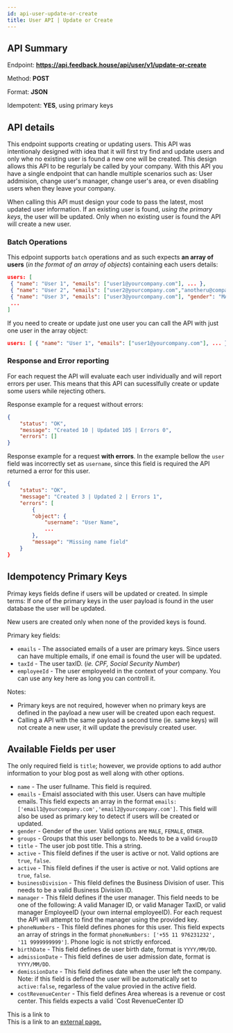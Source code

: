 ```yaml
---
id: api-user-update-or-create
title: User API | Update or Create
---
```


## API Summary

Endpoint: **https://api.feedback.house/api/user/v1/update-or-create**

Method: **POST**

Format: **JSON**

Idempotent: **YES**, using primary keys

## API details

This endpoint supports creating or updating users. This API was intentionaly designed with idea that it will first try find and update users and only whe no existing user is found a new one will be created. This design allows this API to be regurlaly be called by your company. With this API you have a single endpoint that can handle multiple scenarios such as: User addmision, change user's manager, change user's area, or even disabling users when they leave your company.

When calling this API must design your code to pass the latest, most updated user information. If an existing user is found, *using the primary keys*, the user will be updated. Only when no existing user is found the API will create a new user.

### Batch Operations

This edpoint supports `batch` operations and as such expects **an array of users** (*in the format of an array of objects*) containing each users details:

```json
users: [
 { "name": "User 1", "emails": ["user1@yourcompany.com"], ... },
 { "name": "User 2", "emails": ["user2@yourcompany.com","anotheru@company.com"], ... },
 { "name": "User 3", "emails": ["user3@yourcompany.com"], "gender": "MALE", ... },
 ...
]
```

If you need to create or update just one user you can call the API with just one user in the array object:

```json
users: [ { "name": "User 1", "emails": ["user1@yourcompany.com"], ... },]
```


### Response and Error reporting

For each request the API will evaluate each user individually and will report errors per user. This means that this API can sucesslfully create or update some users while rejecting others.

Response example for a request without errors:
```json
{
    "status": "OK",
    "message": "Created 10 | Updated 105 | Errors 0",
    "errors": []
}
```

Response example for a request **with errors**. In the example bellow the `user` field was incorrectly set as `username`, since this field is required the API returned a error for this user.
```json
{
    "status": "OK",
    "message": "Created 3 | Updated 2 | Errors 1",
    "errors": [
        {
        "object": {
            "username": "User Name",
            ...
        },
        "message": "Missing name field"
    }
}
```

## Idempotency Primary Keys

Primay keys fields define if users will be updated or created. In simple terms: If one of the primary keys in the user payload is found in the user database the user will be updated. 

New users are created only when none of the provided keys is found.

Primary key fields:
- `emails` - The associated emails of a user are primary keys. Since users can have multiple emails, if one email is found the user will be updated.
- `taxId` - The user taxID. (*ie. CPF, Social Security Number*)
- `employeeId` - The user employeeId in the context of your company. You can use any key here as long you can controll it.

Notes:
- Primary keys are not required, however when no primary keys are defined in the payload a new user will be created upon each request.
- Calling a API with the same payload a second time (ie. same keys) will not create a new user, it will update the previsuly created user.

## Available Fields per user

The only required field is `title`; however, we provide options to add author information to your blog post as well along with other options.

- `name` - The user fullname. This field is required. 
- `emails` - Emaisl associated with this user. Users can have multiple emails. This field expects an array in the format `emails: ['email1@yourcompany.com','email2@yourcompany.com']`. This field will also be used as primary key to detect if users will be created or updated.
- `gender` - Gender of the user. Valid options are `MALE`, `FEMALE`, `OTHER`.
- `groups` - Groups that this user bellongs to. Needs to be a valid `GroupID`
- `title` - The user job post title. This a string.
- `active` - This fileld defines if the user is active or not. Valid options are `true`, `false`.
- `active` - This fileld defines if the user is active or not. Valid options are `true`, `false`.
- `businessDivision` - This fileld defines the Business Division of user. This needs to be a valid Business Division ID.
- `manager` - This fileld defines if the user manager. This field needs to be one of the following: A valid Manager ID, or valid Manager TaxID, or valid manager EmployeeID (your own internal employeeID). For each request the API will attempt to find the manager using the provided key. 
- `phoneNumbers` - This fileld defines phones for this user. This field expects an array of strings in the format `phoneNumbers: ['+55 11 976231232', '11 9999999999']`. Phone logic is not strictly enforced.
- `birthDate` - This field defines de user birth date, format is `YYYY/MM/DD`.
- `admissionDate` - This field defines de user admission date, format is `YYYY/MM/DD`.
- `demissionDate` - This field defines date when the user left the company. Note: if this field is defined the user will be automatically set to `active:false`, regarless of the value provied in the active field.
- `costRevenueCenter` - This field defines Area whereas is a revenue or cost center. This fields expects a valid `Cost RevenueCenter ID


This is a link to   
This is a link to an [external page.](http://www.example.com)
